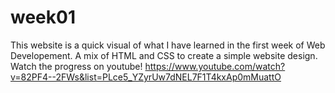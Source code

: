 # week01
This website is a quick visual of what I have learned in the first week of Web Developement. 
A mix of HTML and CSS to create a simple website design.
Watch the progress on youtube! 
https://www.youtube.com/watch?v=82PF4--2FWs&list=PLce5_YZyrUw7dNEL7F1T4kxAp0mMuattO
